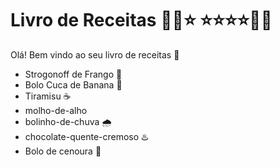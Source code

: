 # Livro de Receitas :man_cook::star: :star::star::star::star::woman_cook:



Olá! Bem vindo ao seu livro de receitas :wave:


- Strogonoff de Frango 🐔
- Bolo Cuca de Banana 🍌
- Tiramisu ☕
- molho-de-alho
- bolinho-de-chuva 🌧️
- chocolate-quente-cremoso ♨️
- Bolo de cenoura :carrot:
